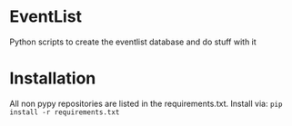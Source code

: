 # EventList
Python scripts to create the eventlist database and do stuff with it

# Installation
All non pypy repositories are listed in the requirements.txt. Install via:
```pip install -r requirements.txt```


